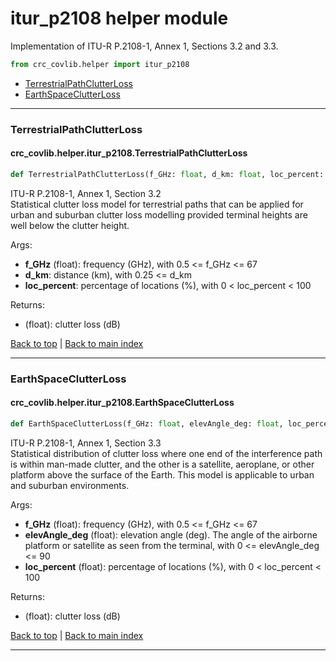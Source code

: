 # itur_p2108 helper module
Implementation of ITU-R P.2108-1, Annex 1, Sections 3.2 and 3.3.

```python
from crc_covlib.helper import itur_p2108
```

- [TerrestrialPathClutterLoss](#terrestrialpathclutterloss)
- [EarthSpaceClutterLoss](#earthspaceclutterloss)

***

### TerrestrialPathClutterLoss
#### crc_covlib.helper.itur_p2108.TerrestrialPathClutterLoss
```python
def TerrestrialPathClutterLoss(f_GHz: float, d_km: float, loc_percent: float) -> float
```
ITU-R P.2108-1, Annex 1, Section 3.2\
Statistical clutter loss model for terrestrial paths that can be applied for urban and suburban clutter loss modelling provided terminal heights are well below the clutter height.

Args:
- __f_GHz__ (float): frequency (GHz), with 0.5 <= f_GHz <= 67
- __d_km__: distance (km), with 0.25 <= d_km
- __loc_percent__: percentage of locations (%), with 0 < loc_percent < 100
    
Returns:
- (float): clutter loss (dB)

[Back to top](#itur_p2108-helper-module) | [Back to main index](./readme.md#helper-sub-package-api-documentation)

***

### EarthSpaceClutterLoss
#### crc_covlib.helper.itur_p2108.EarthSpaceClutterLoss
```python
def EarthSpaceClutterLoss(f_GHz: float, elevAngle_deg: float, loc_percent: float) -> float
```
ITU-R P.2108-1, Annex 1, Section 3.3\
Statistical distribution of clutter loss where one end of the interference path is within man-made clutter, and the other is a satellite, aeroplane, or other platform above the surface of the Earth. This model is applicable to urban and suburban environments.

Args:
- __f_GHz__ (float): frequency (GHz), with 0.5 <= f_GHz <= 67
- __elevAngle_deg__ (float): elevation angle (deg). The angle of the airborne platform or satellite as seen from the terminal, with 0 <= elevAngle_deg <= 90
- __loc_percent__ (float): percentage of locations (%), with 0 < loc_percent < 100
    
Returns:
- (float): clutter loss (dB)

[Back to top](#itur_p2108-helper-module) | [Back to main index](./readme.md#helper-sub-package-api-documentation)

***
